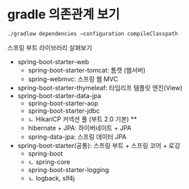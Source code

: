 # gradle 의존관계 보기
```
./gradlew dependencies —configuration compileClasspath
```


스프링 부트 라이브러리 살펴보기
- spring-boot-starter-web
   - spring-boot-starter-tomcat: 톰캣 (웹서버)
   - spring-webmvc: 스프링 웹 MVC
- spring-boot-starter-thymeleaf: 타임리프 템플릿 엔진(View)
- spring-boot-starter-data-jpa
    - spring-boot-starter-aop
    - spring-boot-starter-jdbc
    - ㄴ HikariCP 커넥션 풀 (부트 2.0 기본) **
    - hibernate + JPA: 하이버네이트 + JPA
    - spring-data-jpa: 스프링 데이터 JPA
- spring-boot-starter(공통): 스프링 부트 + 스프링 코어 + 로깅
    - spring-boot
    - ㄴ spring-core
    - spring-boot-starter-logging
    - ㄴ  logback, slf4j
